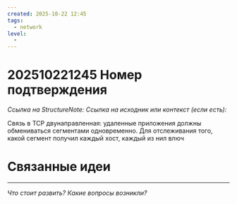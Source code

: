 ```yaml
---
created: 2025-10-22 12:45
tags:
  - network
level:
  -
---
```

# 202510221245 Номер подтверждения

*Ссылка на StructureNote:*
*Ссылка на исходник или контекст (если есть):*

Связь в TCP двунаправленная: удаленные приложения должны обмениваться сегментами одновременно. Для отслеживания того, какой сегмент получил каждый хост, каждый из нил влюч
# Связанные идеи

---

*Что стоит развить? Какие вопросы возникли?*
